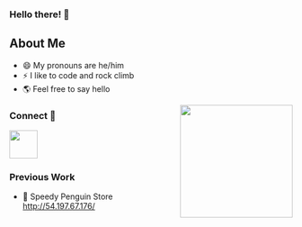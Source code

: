 ### Hello there! 👋

## About Me

- 😄 My pronouns are he/him
- ⚡ I like to code and rock climb
- 🌎 Feel free to say hello

<img align="right" width="200" height="200" src="https://media1.giphy.com/media/xUA7bdpLxQhsSQdyog/giphy.gif?cid=790b7611094ef9616de8a13d6292056570060ad01efb32e0&rid=giphy.gif">

### Connect 🔗
[<img src="https://github.com/FortAwesome/Font-Awesome/blob/6.x/svgs/brands/linkedin.svg" width="50" height="50">](https://www.linkedin.com/in/john-economou/)

### Previous Work
- 🐧 Speedy Penguin Store http://54.197.67.176/


